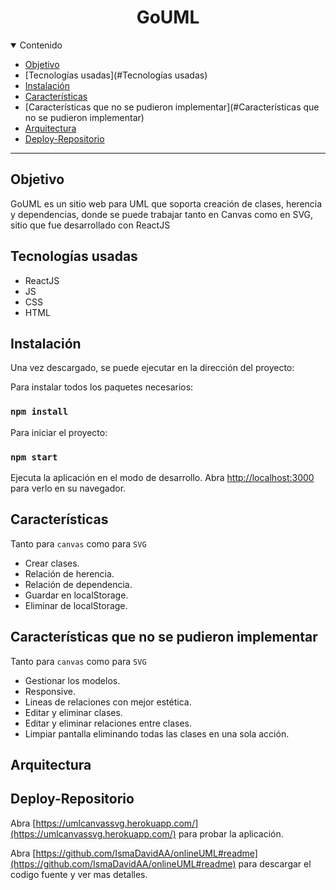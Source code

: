 <h1 align="center">
 GoUML
</h1>

<details open="open">
<summary>Contenido</summary>

- [Objetivo](#Objetivo)
- [Tecnologías usadas](#Tecnologías usadas)
- [Instalación](#Instalación)
- [Características](#Características)
- [Características que no se pudieron implementar](#Características que no se pudieron implementar)
- [Arquitectura](#Arquitectura)
- [Deploy-Repositorio](#Deploy-Repositorio)
</details>

---

## Objetivo
GoUML es un sitio web para UML que soporta creación de clases, herencia y dependencias, donde se puede trabajar tanto en Canvas como en SVG, sitio que fue desarrollado con ReactJS

## Tecnologías usadas
* ReactJS
* JS
* CSS
* HTML

## Instalación
Una vez descargado, se puede ejecutar en la dirección del proyecto:

Para instalar todos los paquetes necesarios:
### `npm install`

Para iniciar el proyecto:
### `npm start`
Ejecuta la aplicación en el modo de desarrollo.
Abra [http://localhost:3000](http://localhost:3000) para verlo en su navegador.

## Características
Tanto para `canvas` como para `SVG` 
* Crear clases.
* Relación de herencia.
* Relación de dependencia. 
* Guardar en localStorage.
* Eliminar de localStorage.
## Características que no se pudieron implementar
Tanto para `canvas` como para `SVG`
* Gestionar los modelos.
* Responsive.
* Lineas de relaciones con mejor estética.
* Editar y eliminar clases.
* Editar y eliminar relaciones entre clases.
* Limpiar pantalla eliminando todas las clases en una sola acción.
## Arquitectura 

## Deploy-Repositorio

Abra [https://umlcanvassvg.herokuapp.com/](https://umlcanvassvg.herokuapp.com/) para probar la aplicación.

Abra [https://github.com/IsmaDavidAA/onlineUML#readme](https://github.com/IsmaDavidAA/onlineUML#readme) para descargar el codigo fuente y ver mas detalles.
